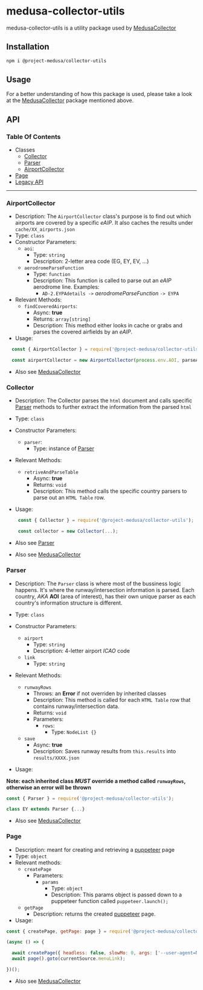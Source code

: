 # medusa-collector-utils

medusa-collector-utils is a utility package used by [MedusaCollector](https://github.com/ProjectMedusa/medusa-collector)

## Installation

```bash
npm i @project-medusa/collector-utils
```

## Usage

For a better understanding of how this package is used, please take a look at the [MedusaCollector](https://github.com/ProjectMedusa/medusa-collector) package mentioned above.

## API

### Table Of Contents

* Classes
  * [Collector](#collector)
  * [Parser](#parser)
  * [AirportCollector](#airportCollector)
* [Page](#page)
* [Legacy API](#legacy)

-------

### **AirportCollector**

* Description: The `AirportCollector` class's purpose is to find out which airports are covered by a specific *eAIP*. It also caches the results under `cache/XX_airports.json`
* Type: `class`
* Constructor Parameters:
  * `aoi`:
    * Type: `string`
    * Description: 2-letter area code (EG, EY, EV, ...)
  * `aerodromeParseFunction`
    * Type: `function`
    * Description: This function is called to parse out an *eAIP* aerodrome line. Examples:
      * `AD-2.EYPAdetails ->` *aerodromeParseFunction* `-> EYPA`
* Relevant Methods:
  * `findCoveredAirports`:
    * Async: **true**
    * Returns: `array[string]`
    * Description: This method either looks in cache or grabs and parses the covered airfields by an *eAIP*.
* Usage:

```js
  const { AirportCollector } = require('@project-medusa/collector-utils')

  const airportCollector = new AirportCollector(process.env.AOI, parseAerodromeString);
```

* Also see [MedusaCollector](https://github.com/ProjectMedusa/medusa-collector)

### **Collector**

* Description: The Collector parses the `html` document and calls specific [Parser](#parser) methods to further extract the information from the parsed `html`
* Type: `class`
* Constructor Parameters:
  * `parser`:
    * Type: instance of [Parser](#parser)
* Relevant Methods:
  * `retriveAndParseTable`
    * Async: **true**
    * Returns: `void`
    * Description: This method calls the specific country parsers to parse out an `HTML Table` row.
* Usage:

  ```js
   const { Collector } = require('@project-medusa/collector-utils');

   const collector = new Collector(...);
   ```

* Also see [Parser](#parser)
* Also see [MedusaCollector](https://github.com/ProjectMedusa/medusa-collector)

### **Parser**

* Description: The `Parser` class is where most of the bussiness logic happens. It's where the runway/intersection information is parsed. Each country, *AKA* **AOI** (area of interest), has their own unique parser as each country's information structure is different.

* Type: `class`
* Constructor Parameters:
  * `airport`
    * Type: `string`
    * Description: 4-letter airport *ICAO* code
  * `link`
    * Type: `string`
* Relevant Methods:
  * `runwayRows`
    * Throws: an **Error** if not overriden by inherited classes
    * Description: This method is called for each `HTML Table` row that contains runway/intersection data.
    * Returns: `void`
    * Parameters:
      * `rows`:
        * Type: `NodeList {}`
  * `save`
    * Async: **true**
    * Description: Saves runway results from `this.results` into `results/XXXX.json`
* Usage:

**Note: each inherited class *MUST* override a method called `runwayRows`, otherwise an error will be thrown**

```js
const { Parser } = require('@project-medusa/collector-utils');

class EY extends Parser {...}
```

* Also see [MedusaCollector](https://github.com/ProjectMedusa/medusa-collector)

### **Page**

* Description: meant for creating and retrieving a [puppeteer](https://github.com/puppeteer/puppeteer) page
* Type: `object`
* Relevant methods:
  * `createPage`
    * Parameters:
      * `params`
        * Type: `object`
        * Description: This params object is passed down to a puppeteer function called `puppeteer.launch();`
  * `getPage`
    * Description: returns the created [puppeteer](https://github.com/puppeteer/puppeteer) page.
* Usage:

```js
const { createPage, getPage: page } = require('@project-medusa/collector-utils').Page;

(async () => {

  await createPage({ headless: false, slowMo: 0, args: ['--user-agent=New User Agent'] });
  await page().goto(currentSource.menuLink);

})();


```

* Also see [MedusaCollector](https://github.com/ProjectMedusa/medusa-collector)